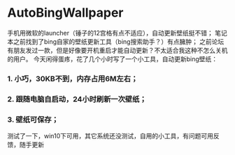 # AutoBingWallpaper
手机用微软的launcher（锤子的12宫格有点不适应），自动更新壁纸挺不错；
笔记本之前找到了bing自家的壁纸更新工具（bing搜索助手？）有点臃肿；
之前论坛有朋友发过一款，但是好像要开机重启才能自动更新？不太适合我这种不怎么关机的用户。
今天闲得蛋疼，花了几个小时写了一个小工具，自动更新bing壁纸：
 ### 1. 小巧，30KB不到，内存占用6M左右；
 ### 2. 跟随电脑自启动，24小时刷新一次壁纸；
 ### 3. 壁纸可保存；
测试了一下，win10下可用，其它系统还没测试，自用的小工具，有问题可用反馈，随手更新
